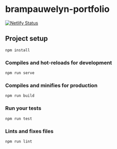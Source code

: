 # brampauwelyn-portfolio

[![Netlify Status](https://api.netlify.com/api/v1/badges/85fb6847-3d75-4dee-af99-0afeee1b14a4/deploy-status)](https://app.netlify.com/sites/stupefied-pike-5dd486/deploys)

## Project setup
```
npm install
```

### Compiles and hot-reloads for development
```
npm run serve
```

### Compiles and minifies for production
```
npm run build
```

### Run your tests
```
npm run test
```

### Lints and fixes files
```
npm run lint
```
